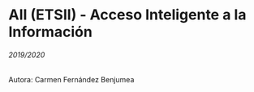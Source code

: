 # AII (ETSII) - Acceso Inteligente a la Información 
###### 2019/2020

Autora: Carmen Fernández Benjumea
